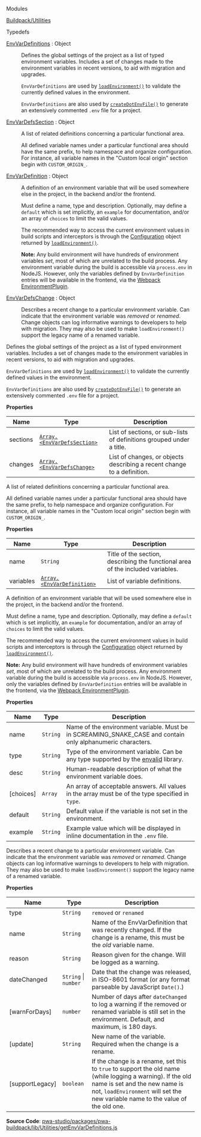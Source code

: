 
Modules

<dl>
<dt><a href="#module_Buildpack/Utilities">Buildpack/Utilities</a></dt>
<dd></dd>
</dl>


Typedefs

<dl>
<dt><a href="#EnvVarDefinitions">EnvVarDefinitions</a> : <inlineCode>Object</inlineCode></dt>
<dd>

Defines the global settings of the project as a list of typed environment variables.
Includes a set of changes made to the environment variables in recent versions, to aid with migration and upgrades.

`EnvVarDefinitions` are used by [`loadEnvironment()`](http://pwastudio.io/pwa-buildpack/reference/buildpack-cli/load-env/#loadenvironmentdirorenv-logger)
to validate the currently defined values in the environment.

`EnvVarDefinitions` are also used by [`createDotEnvFile()`](http://pwastudio.io/pwa-buildpack/reference/buildpack-cli/create-env-file/#createdotenvfiledirectory-options)
to generate an extensively commented `.env` file for a project.

</dd>
<dt><a href="#EnvVarDefsSection">EnvVarDefsSection</a> : <inlineCode>Object</inlineCode></dt>
<dd>

A list of related definitions concerning a particular functional area.

All defined variable names under a particular functional area should have the same prefix, to help namespace and organize configuration.
For instance, all variable names in the "Custom local origin" section begin with `CUSTOM_ORIGIN_`.

</dd>
<dt><a href="#EnvVarDefinition">EnvVarDefinition</a> : <inlineCode>Object</inlineCode></dt>
<dd>

A definition of an environment variable that will be used somewhere else in the project, in the backend and/or the frontend.

Must define a name, type and description. Optionally, may define a `default` which is set implicitly, an `example` for documentation,
and/or an array of `choices` to limit the valid values.

The recommended way to access the current environment values in build scripts and interceptors is through the
[Configuration](http://pwastudio.io/pwa-buildpack/reference/buildpack-cli/load-env/#configuration-object)
object returned by [`loadEnvironment()`](http://pwastudio.io/pwa-buildpack/reference/buildpack-cli/load-env/#loadenvironmentdirorenv-logger).

**Note:** Any build environment will have hundreds of environment variables _set_, most of which are unrelated to the build process.
Any environment variable during the build is accessible via `process.env` in NodeJS.
However, only the variables defined by `EnvVarDefinition` entries will be available in the frontend, via the [Webpack EnvironmentPlugin](https://webpack.js.org/plugins/environment-plugin/).

</dd>
<dt><a href="#EnvVarDefsChange">EnvVarDefsChange</a> : <inlineCode>Object</inlineCode></dt>
<dd>

Describes a recent change to a particular environment variable.
Can indicate that the environment variable was _removed_ or _renamed_.
Change objects can log informative warnings to developers to help with migration.
They may also be used to make `loadEnvironment()` support the legacy name of a renamed variable.

</dd>
</dl>



Defines the global settings of the project as a list of typed environment variables.
Includes a set of changes made to the environment variables in recent versions, to aid with migration and upgrades.

`EnvVarDefinitions` are used by [`loadEnvironment()`](http://pwastudio.io/pwa-buildpack/reference/buildpack-cli/load-env/#loadenvironmentdirorenv-logger)
to validate the currently defined values in the environment.

`EnvVarDefinitions` are also used by [`createDotEnvFile()`](http://pwastudio.io/pwa-buildpack/reference/buildpack-cli/create-env-file/#createdotenvfiledirectory-options)
to generate an extensively commented `.env` file for a project.

**Properties**

| Name | Type | Description |
| --- | --- | --- |
| sections | [`Array.<EnvVarDefsSection>`](#EnvVarDefsSection) | List of sections, or sub-lists of definitions grouped under a title. |
| changes | [`Array.<EnvVarDefsChange>`](#EnvVarDefsChange) | List of changes, or objects describing a recent change to a definition. |


A list of related definitions concerning a particular functional area.

All defined variable names under a particular functional area should have the same prefix, to help namespace and organize configuration.
For instance, all variable names in the "Custom local origin" section begin with `CUSTOM_ORIGIN_`.

**Properties**

| Name | Type | Description |
| --- | --- | --- |
| name | `String` | Title of the section, describing the functional area of the included variables. |
| variables | [`Array.<EnvVarDefinition>`](#EnvVarDefinition) | List of variable definitions. |


A definition of an environment variable that will be used somewhere else in the project, in the backend and/or the frontend.

Must define a name, type and description. Optionally, may define a `default` which is set implicitly, an `example` for documentation,
and/or an array of `choices` to limit the valid values.

The recommended way to access the current environment values in build scripts and interceptors is through the
[Configuration](http://pwastudio.io/pwa-buildpack/reference/buildpack-cli/load-env/#configuration-object)
object returned by [`loadEnvironment()`](http://pwastudio.io/pwa-buildpack/reference/buildpack-cli/load-env/#loadenvironmentdirorenv-logger).

**Note:** Any build environment will have hundreds of environment variables _set_, most of which are unrelated to the build process.
Any environment variable during the build is accessible via `process.env` in NodeJS.
However, only the variables defined by `EnvVarDefinition` entries will be available in the frontend, via the [Webpack EnvironmentPlugin](https://webpack.js.org/plugins/environment-plugin/).

**Properties**

| Name | Type | Description |
| --- | --- | --- |
| name | `String` | Name of the environment variable. Must be in SCREAMING_SNAKE_CASE and contain only alphanumeric characters. |
| type | `String` | Type of the environment variable. Can be any type supported by the [envalid](https://www.npmjs.com/package/envalid#validator-types) library. |
| desc | `String` | Human-readable description of what the environment variable does. |
| [choices] | `Array` | An array of acceptable answers. All values in the array must be of the type specified in `type`. |
| default | `String` | Default value if the variable is not set in the environment. |
| example | `String` | Example value which will be displayed in inline documentation in the `.env` file. |


Describes a recent change to a particular environment variable.
Can indicate that the environment variable was _removed_ or _renamed_.
Change objects can log informative warnings to developers to help with migration.
They may also be used to make `loadEnvironment()` support the legacy name of a renamed variable.

**Properties**

| Name | Type | Description |
| --- | --- | --- |
| type | `String` | `removed` or `renamed` |
| name | `String` | Name of the EnvVarDefinition that was recently changed. If the change is a rename, this must be the _old_ variable name. |
| reason | `String` | Reason given for the change. Will be logged as a warning. |
| dateChanged | `String` \| `number` | Date that the change was released, in ISO-8601 format (or any format parseable by JavaScript `Date()`.) |
| [warnForDays] | `number` | Number of days after `dateChanged` to log a warning if the removed or renamed variable is still set in the environment. Default, and maximum, is 180 days. |
| [update] | `String` | New name of the variable. Required when the change is a rename. |
| [supportLegacy] | `boolean` | If the change is a rename, set this to `true` to support the old name (while logging a warning). If the old name is set and the new name is not, `loadEnvironment` will set the new variable name to the value of the old one. |



**Source Code**: [pwa-studio/packages/pwa-buildpack/lib/Utilities/getEnvVarDefinitions.js](https://github.com/magento/pwa-studio/blob/develop/packages/pwa-buildpack/lib/Utilities/getEnvVarDefinitions.js)